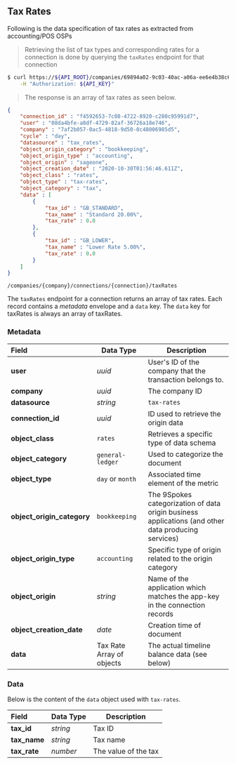 ## Tax Rates

Following is the data specification of tax rates as extracted from accounting/POS OSPs

> Retrieving the list of tax types and corresponding rates for a connection is done by querying the `taxRates` endpoint for that connection

```sh
$ curl https://${API_ROOT}/companies/69894a02-9c03-40ac-a06a-ee6e4b38c6fb/connections/52684382-abff-45fa-a3f2-ced175adfe61/taxRates \
    -H "Authorization: ${API_KEY}"
```

> The response is an array of tax rates as seen below.

```json
{
    "connection_id" : "f4592653-7c08-4722-8920-c280c95991d7",
    "user" : "08da4bfe-a8df-4729-82af-36726a18e746",
    "company" : "7af2b057-0ac5-4818-9d50-0c48006985d5",
    "cycle" : "day",
    "datasource" : "tax_rates",
    "object_origin_category" : "bookkeeping",
    "object_origin_type" : "accounting",
    "object_origin" : "sageone",
    "object_creation_date" : "2020-10-30T01:56:46.611Z",
    "object_class" : "rates",
    "object_type" : "tax-rates",
    "object_category" : "tax",
    "data" : [
        {
            "tax_id" : "GB_STANDARD",
            "tax_name" : "Standard 20.00%",
            "tax_rate" : 0.0
        },
        {
            "tax_id" : "GB_LOWER",
            "tax_name" : "Lower Rate 5.00%",
            "tax_rate" : 0.0
        }
    ]
}
```

<span class="api api-get"></span> <code>/companies/{company}/connections/{connection}/taxRates</code>

The `taxRates` endpoint for a connection returns an array of tax rates.  Each record contains a *metadata* envelope and a `data` key.  The `data` key for taxRates is always an array of taxRates.

### Metadata

| Field                      | Data Type                 | Description                                                                                                  |
| :------------------------- | ------------------------- | ------------------------------------------------------------------------------------------------------------ |
| **user**                   | *uuid*                    | User's ID of the company that the transaction belongs to.                                       |
| **company**                | *uuid*                    | The company ID                                                                                               |
| **datasource**             | *string*                  | `tax-rates`                                        |
| **connection_id**          | *uuid*                    | ID used to retrieve the origin data                                        |
| **object_class**           | `rates`                   | Retrieves a specific type of data schema                                                     |
| **object_category**        | `general-ledger`          | Used to categorize the document                                                                     |
| **object_type**            | `day` or `month`          | Associated time element of the metric                                                         |
| **object_origin_category** | `bookkeeping`             | The 9Spokes categorization of data origin business applications (and other data producing services) |
| **object_origin_type**     | `accounting`              | Specific type of origin related to the origin category                                           |
| **object_origin**          | *string*                  | Name of the application which matches the app-key in the connection records                     |
| **object_creation_date**   | *date*                    | Creation time of document                                                                                    |
| **data**                   | Tax Rate Array of objects | The actual timeline balance data (see below)                                                                  |

### Data

Below is the content of the `data` object used with `tax-rates`.

| Field        | Data Type | Description          |
| :----------- | --------- | -------------------- |
| **tax_id**   | *string*  | Tax ID               |
| **tax_name** | *string*  | Tax name             |
| **tax_rate** | *number*  | The value of the tax |
